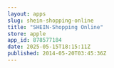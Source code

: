 ```yaml
---
layout: apps
slug: shein-shopping-online
title: "SHEIN-Shopping Online"
store: apple
app_id: 878577184
date: 2025-05-15T18:15:11Z
published: 2014-05-20T03:45:36Z
---
```

